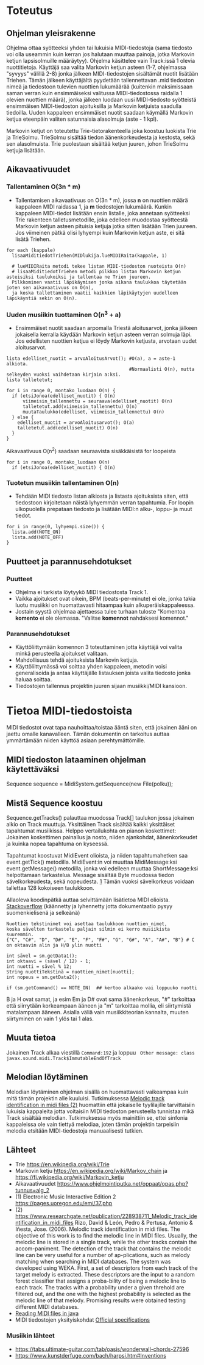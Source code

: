 # Toteutus

## Ohjelman yleisrakenne
Ohjelma ottaa syötteeksi yhden tai lukuisia MIDI-tiedostoja (sama tiedosto voi olla useammin kuin kerran jos halutaan muuttaa painoja, jotka Markovin ketjun lapsisolmuille määräytyy). Ohjelma käsittelee vain Track:issä 1 olevia nuottitietoja. Käyttäjä saa valita Markovin ketjun asteen (1-7, ohjelmassa "syvyys" välillä 2-8) jonka jälkeen MIDI-tiedostojen sisältämät nuotit lisätään Triehen. Tämän jälkeen käyttäjältä pyydetään tallennettavan .mid tiedoston nimeä ja tiedostoon tulevien nuottien lukumäärää (kuitenkin maksimissaan saman verran kuin ensimmäiseksi valitussa MIDI-tiedostossa raidalla 1 olevien nuottien määrä), jonka jälkeen luodaan uusi MIDI-tiedosto syötteistä ensimmäisen MIDI-tiedoston ajoituksilla ja Markovin ketjuista saadulla tiedoilla. Uuden kappaleen ensimmäiset nuotit saadaan käymällä Markovin ketjua eteenpäin valiten satunnaisia alasolmuja (aste - 1 kpl).

Markovin ketjut on toteutettu Trie-tietorakenteella joka koostuu luokista Trie ja TrieSolmu. TrieSolmu sisältää tiedon äänenkorkeudesta ja kestosta, sekä sen alasolmuista. Trie puolestaan sisältää ketjun juuren, johon TrieSolmu ketjuja lisätään.

## Aikavaativuudet
### Tallentaminen O(3n * m)
- Tallentamisen aikavaativuus on O(3n * m), jossa **n** on nuottien määrä kappaleen MIDI raidassa 1, ja **m** tiedostojen lukumäärä. Kunkin kappaleen MIDI-tiedot lisätään ensin listalle, joka annetaan syötteeksi Trie rakenteen talletusmetodille, joka edelleen muodostaa syötteestä Markovin ketjun asteen pituisia ketjuja jotka sitten lisätään Trien juureen. Jos viimeinen pätkä olisi lyhyempi kuin Markovin ketjun aste, ei sitä lisätä Triehen.
```
for each (kappale)
  lisaaMiditiedotTriehen(MIDlukija.lueMIDIRaita(kappale, 1)
  
  # lueMIDIRaita metodi tekee listan MIDI-tiedoston nuoteista O(n)
  # lisaaMiditiedotTriehen metodi pilkkoo listan Markovin ketjun asteisiksi taulukoiksi ja tallentaa ne Trien juureen.
  Pilkkominen vaatii läpikäymisen jonka aikana taulukkoa täytetään joten sen aikavaativuus on O(n),
  ja koska tallettaminen vaatii kaikkien läpikäytyjen uudelleen läpikäyntiä sekin on O(n).
```
### Uuden musiikin tuottaminen O(n<sup>3</sup> + a)
- Ensimmäiset nuotit saadaan arpomalla Triestä aloitusarvot, jonka jälkeen jokaisella kerralla käydään Markovin ketjun asteen verran solmuja läpi. Jos edellisten nuottien ketjua ei löydy Markovin ketjusta, arvotaan uudet aloitusarvot.
```
lista edelliset_nuotit = arvoAloitusArvot(); #O(a), a = aste-1 alkiota. 
                                             #Normaalisti O(n), mutta selkeyden vuoksi vaihdetaan kirjain a:ksi.
lista talletetut;

for i in range 0, montako_luodaan O(n) {
  if (etsiJonoa(edelliset_nuotit) { O(n)
      viimeisin_tallennettu = seuraava(edelliset_nuotit) O(n)
      talletetut.add(viimeisin_tallennettu) O(n)
      muutaTaulukko(edelliset, viimeisin_tallennettu) O(n)
  } else {
    edelliset_nuotit = arvoAloitusarvot(); O(a)
    talletetut.add(edelliset_nuotit) O(n)
  }
}
```

Aikavaativuus O(n<sup>2</sup>) saadaan seuraavista sisäkkäisistä for loopeista
```
for i in range 0, montako_luodaan O(n) 
  if (etsiJonoa(edelliset_nuotit) { O(n)
```

### Tuotetun musiikin tallentaminen O(n)
- Tehdään MIDI tiedosto listan alkiosta ja listasta ajoituksista siten, että tiedostoon kirjoitetaan näistä lyhyemmän verran tapahtumia. For loopin ulkopuolella prepataan tiedosto ja lisätään MIDI:n alku-, loppu- ja muut tiedot. 
```
for i in range(0, lyhyempi.size()) {
  lista.add(NOTE_ON)
  lista.add(NOTE_OFF)
}
```

## Puutteet ja parannusehdotukset
### Puutteet
- Ohjelma ei tarkista löytyykö MIDI tiedostosta Track 1.
- Vaikka ajoitukset ovat oikein, BPM (beats-per-minute) ei ole, jonka takia luotu musiikki on huomattavasti hitaampaa kuin alkuperäiskappaleessa.
- Jostain syystä ohjelmaa ajettaessa tulee turhaan tuloste "Komentoa **komento** ei ole olemassa. "Valitse **komennot** nahdaksesi komennot."

### Parannusehdotukset
- Käyttöliittymään komennon 3 toteuttaminen jotta käyttäjä voi valita minkä perusteella ajoitukset valitaan.
- Mahdollisuus tehdä ajoituksista Markovin ketjuja.
- Käyttöliittymässä voi soittaa yhden kappaleen, metodin voisi generalisoida ja antaa käyttäjälle listauksen joista valita tiedosto jonka haluaa soittaa.
- Tiedostojen tallennus projektin juuren sijaan musiikki/MIDI kansioon.

# Tietoa MIDI-tiedostoista

MIDI tiedostot ovat tapa nauhoittaa/toistaa ääntä siten, että jokainen ääni on jaettu omalle kanavalleen. Tämän dokumentin on tarkoitus auttaa ymmärtämään niiden käyttöä asiaan perehtymättömille.

## MIDI tiedoston lataaminen ohjelman käytettäväksi
Sequence sequence = MidiSystem.getSequence(new File(polku));

## Mistä Sequence koostuu
Sequence.getTracks() palauttaa muodossa Track[] taulukon jossa jokainen alkio on Track muuttuja. Yksittäinen Track sisältää kaikki yksittäiset tapahtumat musiikissa. Helppo vertailukohta on pianon koskettimet: Jokainen koskettimen painallus ja nosto, niiden ajankohdat, äänenkorkeudet ja kuinka nopea tapahtuma on kyseessä. 

Tapahtumat koostuvat MidiEvent olioista, ja niiden tapahtumahetken saa event.getTick() metodilla. MidiEvent:in voi muuttaa MidiMessage:ksi event.getMessage() metodilla, jonka voi edelleen muuttaa ShortMessage:ksi helpottamaan tarkastelua. Message sisältää Byte muodossa tiedon sävelkorkeudesta, sekä nopeudesta. [1](https://pages.uoregon.edu/emi/37.php) Tämän vuoksi sävelkorkeus voidaan tallettaa 128 kokoiseen taulukkoon.

Allaoleva koodinpätkä auttaa selvittämään lisätietoa MIDI olioista. [Stackoverflow](https://stackoverflow.com/questions/3850688/reading-midi-files-in-java) (käännetty ja lyhennetty jotta dokumentaatio pysyy suomenkielisenä ja selkeänä)


```
Nuottien tekstinimet voi asettaa taulukkoon nuottien_nimet,
koska sävelten tarkastelu paljain silmin ei kerro musiikista suuremmin.
{"C", "C#", "D", "D#", "E", "F", "F#", "G", "G#", "A", "A#", "B"} # C on oktaavin alin ja H/B ylin nuotti

int sävel = sm.getData1();
int oktaavi = (sävel / 12) - 1;
int nuotti = sävel % 12;
String nuottiTekstinä = nuottien_nimet[nuotti];
int nopeus = sm.getData2();

if (sm.getCommand() == NOTE_ON)  ## kertoo alkaako vai loppuuko nuotti
```
B ja H ovat samat, ja esim Em ja D#
ovat sama äänenkorkeus, "#" tarkoittaa että siirrytään korkeampaan ääneen ja "m" tarkoittaa mollia,
eli siirtymistä matalampaan ääneen. Asialla väliä vain musiikkiteorian kannalta, muuten siirtyminen on vain 1 ylös tai 1 alas.

## Muuta tietoa
Jokainen Track alkaa viestillä ```Command:192``` ja loppuu ``` Other message: class javax.sound.midi.Track$ImmutableEndOfTrack```

## Melodian löytäminen
Melodian löytäminen ohjelman sisällä on huomattavasti vaikeampaa kuin mitä tämän projektin alle kuuluisi. Tutkimuksessa [Melodic track identification in midi files (2)](https://www.researchgate.net/publication/228938711_Melodic_track_identification_in_midi_files) huomattiin että jokaiselle tyylilajille tarvittaisiin lukuisia kappaleita jotta voitaisiin MIDI tiedoston perusteella tunnistaa mikä Track sisältää melodian. Tutkimuksessa myös mainittiin se, ettei sinfonia kappaleissa ole vain tiettyä melodiaa, joten tämän projektin tarpeisiin melodia etsitään MIDI-tiedostoja manuaalisesti tutkien.

## Lähteet
- Trie https://en.wikipedia.org/wiki/Trie
- Markovin ketju https://en.wikipedia.org/wiki/Markov_chain ja https://fi.wikipedia.org/wiki/Markovin_ketju
- Aikavaativuudet https://www.ohjelmointiputka.net/oppaat/opas.php?tunnus=alg_2
- (1) Electronic Music Interactive Edition 2
https://pages.uoregon.edu/emi/37.php
- (2) https://www.researchgate.net/publication/228938711_Melodic_track_identification_in_midi_files
Rizo, David & León, Pedro & Pertusa, Antonio & Iñesta, Jose. (2006). Melodic track identification in midi files. The objective of this work is to find the melodic line in MIDI files. Usually, the melodic line is stored in a single track, while the other tracks contain the accom-paniment. The detection of the track that contains the melodic line can be very useful for a number of ap-plications, such as melody matching when searching in MIDI databases. The system was developed using WEKA. First, a set of descriptors from each track of the target melody is extracted. These descriptors are the input to a random forest classifier that assigns a proba-bility of being a melodic line to each track. The tracks with a probability under a given threhold are filtered out, and the one with the highest probability is selected as the melodic line of that melody. Promising results were obtained testing different MIDI databases.
- [Reading MIDI files in java](https://stackoverflow.com/questions/3850688/reading-midi-files-in-java)
- MIDI tiedostojen yksityiskohdat [Official specifications](https://www.midi.org/specifications/category/gm-specifications)
### Musiikin lähteet
- https://tabs.ultimate-guitar.com/tab/oasis/wonderwall-chords-27596
- https://www.kunstderfuge.com/bach/harpsi.htm#Inventions
